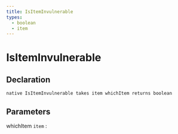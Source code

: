 ```yaml
---
title: IsItemInvulnerable
types:
  - boolean
  - item
---
```


# IsItemInvulnerable

## Declaration

```jass
native IsItemInvulnerable takes item whichItem returns boolean
```

## Parameters
whichItem `item`
: 
